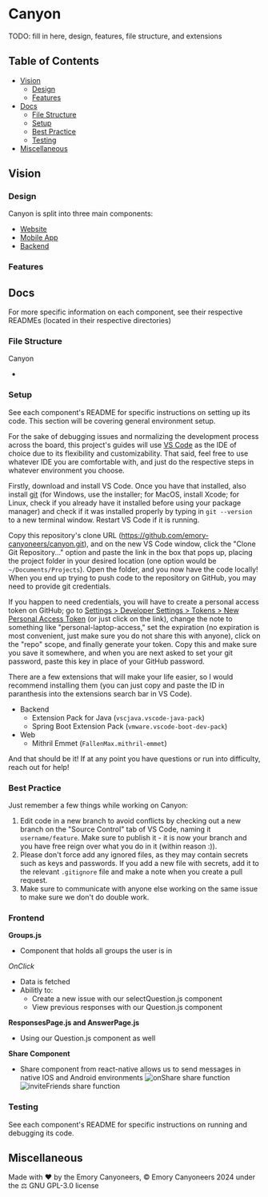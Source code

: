 # Canyon

TODO: fill in here, design, features, file structure, and extensions

## Table of Contents

- [Vision](#vision)
  - [Design](#design)
  - [Features](#features)
- [Docs](#docs)
  - [File Structure](#file-structure)
  - [Setup](#setup)
  - [Best Practice](#best-practice)
  - [Testing](#testing)
- [Miscellaneous](#miscellaneous)

## Vision

### Design

Canyon is split into three main components:

- [Website](https://github.com/emory-canyoneers/canyon)
- [Mobile App](https://github.com/emory-canyoneers/canyon)
- [Backend](https://github.com/emory-canyoneers/canyon)

### Features

## Docs

For more specific information on each component, see their respective READMEs (located in their respective directories)

### File Structure

Canyon

-

### Setup

See each component's README for specific instructions on setting up its code. This section will be covering general environment setup.

For the sake of debugging issues and normalizing the development process across the board, this project's guides will use [VS Code](https://code.visualstudio.com/) as the IDE of choice due to its flexibility and customizability. That said, feel free to use whatever IDE you are comfortable with, and just do the respective steps in whatever environment you choose.

Firstly, download and install VS Code. Once you have that installed, also install [git](https://git-scm.com/downloads) (for Windows, use the installer; for MacOS, install Xcode; for Linux, check if you already have it installed before using your package manager) and check if it was installed properly by typing in `git --version` to a new terminal window. Restart VS Code if it is running.

Copy this repository's clone URL (https://github.com/emory-canyoneers/canyon.git), and on the new VS Code window, click the "Clone Git Repository..." option and paste the link in the box that pops up, placing the project folder in your desired location (one option would be `~/Documents/Projects`). Open the folder, and you now have the code locally! When you end up trying to push code to the repository on GitHub, you may need to provide git credentials.

If you happen to need credentials, you will have to create a personal access token on GitHub; go to [Settings > Developer Settings > Tokens > New Personal Access Token](https://github.com/settings/tokens/new) (or just click on the link), change the note to something like "personal-laptop-access," set the expiration (no expiration is most convenient, just make sure you do not share this with anyone), click on the "repo" scope, and finally generate your token. Copy this and make sure you save it somewhere, and when you are next asked to set your git password, paste this key in place of your GitHub password.

There are a few extensions that will make your life easier, so I would recommend installing them (you can just copy and paste the ID in paranthesis into the extensions search bar in VS Code).

- Backend
  - Extension Pack for Java (`vscjava.vscode-java-pack`)
  - Spring Boot Extension Pack (`vmware.vscode-boot-dev-pack`)
- Web
  - Mithril Emmet (`FallenMax.mithril-emmet`)

And that should be it! If at any point you have questions or run into difficulty, reach out for help!

### Best Practice

Just remember a few things while working on Canyon:

1. Edit code in a new branch to avoid conflicts by checking out a new branch on the "Source Control" tab of VS Code, naming it `username/feature`. Make sure to publish it - it is now your branch and you have free reign over what you do in it (within reason :)).
2. Please don't force add any ignored files, as they may contain secrets such as keys and passwords. If you add a new file with secrets, add it to the relevant `.gitignore` file and make a note when you create a pull request.
3. Make sure to communicate with anyone else working on the same issue to make sure we don't do double work.

### Frontend
**Groups.js**
- Component that holds all groups the user is in

*OnClick*
  - Data is fetched
  - Abilitly to:
    - Create a new issue with our selectQuestion.js component
    - View previous responses with our Question.js component


**ResponsesPage.js and AnswerPage.js**
- Using our Question.js component as well

**Share Component**
- Share component from react-native allows us to send messages in native IOS and Android environments
![onShare share function](https://github.com/emory-canyoneers/canyon/blob/main/frontend/src/styles/img/onShare.png?raw=true)
![inviteFriends share function](https://github.com/emory-canyoneers/canyon/blob/main/frontend/src/styles/img/inviteFriends.png?raw=true)


### Testing

See each component's README for specific instructions on running and debugging its code.

## Miscellaneous

Made with ❤️ by the Emory Canyoneers, ©️ Emory Canyoneers 2024 under the ⚖️ GNU GPL-3.0 license

